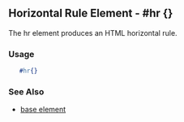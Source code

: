 <!-- dash: #hr | Element | ###:Section -->



## Horizontal Rule Element - #hr {}

  The hr element produces an HTML horizontal rule.

### Usage

```erlang
   #hr{}

```

### See Also

 *  [base element](./element_base.md)
